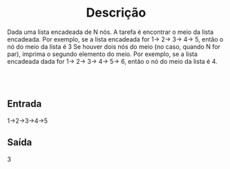 <h1 align="center">Descrição</h1>

Dada uma lista encadeada de N nós. A tarefa é encontrar o meio da lista encadeada. Por exemplo, se a lista encadeada for
1-> 2-> 3-> 4-> 5, então o nó do meio da lista é 3
Se houver dois nós do meio (no caso, quando N for par), imprima o segundo elemento do meio.
Por exemplo, se a lista encadeada dada for 1-> 2-> 3-> 4-> 5-> 6, então o nó do meio da lista é 4.

<br> <br>
## Entrada
1->2->3->4->5

## Saída
3
